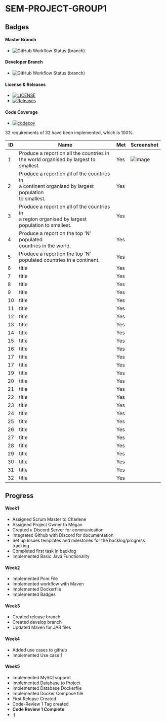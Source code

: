# SEM-PROJECT-GROUP1

## Badges
#### Master Branch
* ![GitHub Workflow Status (branch)](https://img.shields.io/github/actions/workflow/status/meglou752/SEM-Group-Project/main.yml?branch=master)
#### Developer Branch
* ![GitHub Workflow Status (branch)](https://img.shields.io/github/actions/workflow/status/meglou752/SEM-Group-Project/main.yml?branch=develop)
#### License & Releases
* [![LICENSE](https://img.shields.io/github/license/meglou752/SEM-Group-Project.svg?style=flat-square)](https://github.com/meglou752/SEM-Group-Project/blob/master/LICENSE)
* [![Releases](https://img.shields.io/github/release/meglou752/SEM-Group-Project/all.svg?style=flat-square)](https://github.com/meglou752/SEM-Group-Project/releases)
#### Code Coverage
* [![codecov](https://codecov.io/gh/meglou752/SEM-Group-Project/graph/badge.svg?token=7WDGHOGYRV)](https://codecov.io/gh/meglou752/SEM-Group-Project)

32 requirements of 32 have been implemented, which is 100%.

| ID | Name                                                                                                           | Met |Screenshot
|----|----------------------------------------------------------------------------------------------------------------|-----|--------
| 1  | Produce a report on all the countries in<br/> the world organised by largest to smallest.                      | Yes | ![image](https://raw.githubusercontent.com/meglou752/SEM-Group-Project/main/evidence_images/use_case_32.png)
| 2  | Produce a report on all of the countries in<br/> a continent organised by largest population <br/>to smallest. | Yes |
| 3  | Produce a report on all of the countries in <br/>a region organised by largest population to smallest.         | Yes |
| 4  | Produce a report on the top 'N' populated <br/>countries in the world.                                         | Yes |
| 5  | Produce a report on the top 'N' populated countries in a continent.                                            | Yes |
| 6  | title                                                                                                          | Yes |
| 7  | title                                                                                                          | Yes |
| 8  | title                                                                                                          | Yes |
| 9  | title                                                                                                          | Yes |
| 10 | title                                                                                                          | Yes |
| 11 | title                                                                                                          | Yes |
| 12 | title                                                                                                          | Yes |
| 13 | title                                                                                                          | Yes |
| 14 | title                                                                                                          | Yes |
| 15 | title                                                                                                          | Yes |
| 16 | title                                                                                                          | Yes |
| 17 | title                                                                                                          | Yes |
| 17 | title                                                                                                          | Yes |
| 19 | title                                                                                                          | Yes |
| 20 | title                                                                                                          | Yes |
| 21 | title                                                                                                          | Yes |
| 22 | title                                                                                                          | Yes |
| 23 | title                                                                                                          | Yes |
| 24 | title                                                                                                          | Yes |
| 25 | title                                                                                                          | Yes |
| 26 | title                                                                                                          | Yes |
| 27 | title                                                                                                          | Yes |
| 28 | title                                                                                                          | Yes |
| 29 | title                                                                                                          | Yes |
| 30 | title                                                                                                          | Yes |
| 31 | title                                                                                                          | Yes |
| 32 | title                                                                                                          | Yes |




## Progress

#### Week1
- Assigned Scrum Master to Charlene
- Assigned Project Owner to Megan
- Created a Discord Server for communication
- Integrated Github with Discord for documentation
- Set up Issues templates and milestones for the backlog/progress tracking
- Completed first task in backlog
- Implemented Basic Java Functionality
#### Week2
- Implemented Pom File
- Implemented workflow with Maven
- Implemented Dockerfile
- Implemented Badges
#### Week3
- Created release branch
- Created develop branch
- Updated Maven for JAR files
#### Week4
- Added use cases to github
- Implemented Use case 1
#### Week5
- Implemented MySQl support
- Implemented Database to Project
- Implemented Database Dockerfile
- Implemented Docker Compose file
- First Release Created
- Code-Review 1 Tag created
- **Code Review 1 Complete**
- :)
